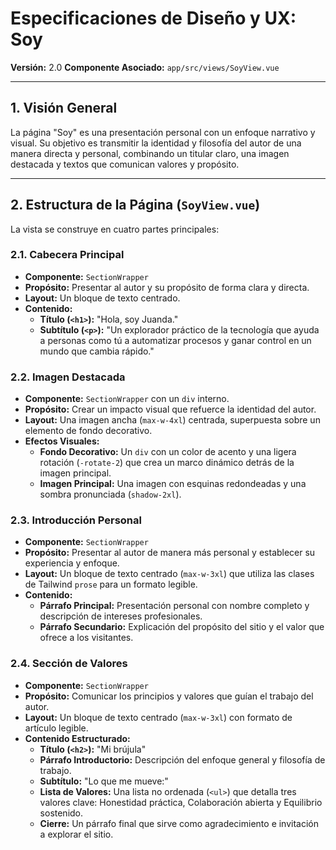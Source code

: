 # Especificaciones de Diseño y UX: Soy

**Versión:** 2.0
**Componente Asociado:** `app/src/views/SoyView.vue`

---

## 1. Visión General

La página "Soy" es una presentación personal con un enfoque narrativo y visual. Su objetivo es transmitir la identidad y filosofía del autor de una manera directa y personal, combinando un titular claro, una imagen destacada y textos que comunican valores y propósito.

---

## 2. Estructura de la Página (`SoyView.vue`)

La vista se construye en cuatro partes principales:

### 2.1. Cabecera Principal

- **Componente:** `SectionWrapper`
- **Propósito:** Presentar al autor y su propósito de forma clara y directa.
- **Layout:** Un bloque de texto centrado.
- **Contenido:**
  - **Título (`<h1>`):** "Hola, soy Juanda."
  - **Subtítulo (`<p>`):** "Un explorador práctico de la tecnología que ayuda a personas como tú a automatizar procesos y ganar control en un mundo que cambia rápido."

### 2.2. Imagen Destacada

- **Componente:** `SectionWrapper` con un `div` interno.
- **Propósito:** Crear un impacto visual que refuerce la identidad del autor.
- **Layout:** Una imagen ancha (`max-w-4xl`) centrada, superpuesta sobre un elemento de fondo decorativo.
- **Efectos Visuales:**
  - **Fondo Decorativo:** Un `div` con un color de acento y una ligera rotación (`-rotate-2`) que crea un marco dinámico detrás de la imagen principal.
  - **Imagen Principal:** Una imagen con esquinas redondeadas y una sombra pronunciada (`shadow-2xl`).

### 2.3. Introducción Personal

- **Componente:** `SectionWrapper`
- **Propósito:** Presentar al autor de manera más personal y establecer su experiencia y enfoque.
- **Layout:** Un bloque de texto centrado (`max-w-3xl`) que utiliza las clases de Tailwind `prose` para un formato legible.
- **Contenido:**
  - **Párrafo Principal:** Presentación personal con nombre completo y descripción de intereses profesionales.
  - **Párrafo Secundario:** Explicación del propósito del sitio y el valor que ofrece a los visitantes.

### 2.4. Sección de Valores

- **Componente:** `SectionWrapper`
- **Propósito:** Comunicar los principios y valores que guían el trabajo del autor.
- **Layout:** Un bloque de texto centrado (`max-w-3xl`) con formato de artículo legible.
- **Contenido Estructurado:**
  - **Título (`<h2>`):** "Mi brújula"
  - **Párrafo Introductorio:** Descripción del enfoque general y filosofía de trabajo.
  - **Subtítulo:** "Lo que me mueve:"
  - **Lista de Valores:** Una lista no ordenada (`<ul>`) que detalla tres valores clave: Honestidad práctica, Colaboración abierta y Equilibrio sostenido.
  - **Cierre:** Un párrafo final que sirve como agradecimiento e invitación a explorar el sitio.